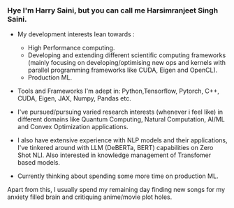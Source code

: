 
### Hye I'm Harry Saini, but you can call me Harsimranjeet Singh Saini.

- My development interests lean towards :
  - High Performance computing. 
  - Developing and extending different scientific computing frameworks (mainly focusing on developing/optimising new ops and kernels with parallel programming frameworks like CUDA, Eigen and OpenCL).
  - Production ML.

- Tools and Frameworks I'm adept in: Python,Tensorflow, Pytorch, C++, CUDA, Eigen, JAX, Numpy, Pandas etc. 

- I've pursued/pursuing varied research interests (whenever i feel like) in different domains like Quantum Computing, Natural Computation, AI/ML and Convex Optimization applications.

- I also have extensive experience with NLP models and their applications, I've tinkered around with LLM (DeBERTa, BERT) capabilities on Zero Shot NLI. Also interested in knowledge management of Transfomer based models. 

- Currently thinking about spending some more time on production ML.

Apart from this, I usually spend my remaining day finding new songs for my anxiety filled brain and critiquing anime/movie plot holes.

